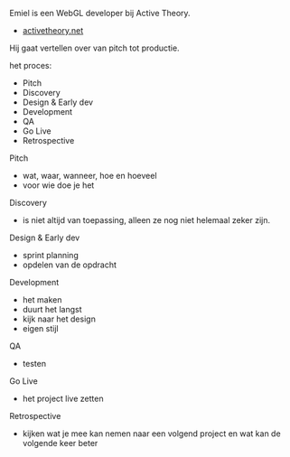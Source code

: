 Emiel is een WebGL developer bij Active Theory. 

- [activetheory.net](https://activetheory.net/)

Hij gaat vertellen over van pitch tot productie. 

het proces:
- Pitch
- Discovery
- Design & Early dev
- Development
- QA
- Go Live
- Retrospective

Pitch 
- wat, waar, wanneer, hoe en hoeveel
- voor wie doe je het 

Discovery
- is niet altijd van toepassing, alleen ze nog niet helemaal zeker zijn. 

Design & Early dev
- sprint planning 
- opdelen van de opdracht 

Development
- het maken 
- duurt het langst 
- kijk naar het design 
- eigen stijl 

QA
- testen 

Go Live
- het project live zetten 


Retrospective
- kijken wat je mee kan nemen naar een volgend project en wat kan de volgende keer beter
